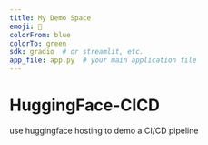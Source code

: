 ```yaml
---
title: My Demo Space
emoji: 🚀
colorFrom: blue
colorTo: green
sdk: gradio  # or streamlit, etc.
app_file: app.py  # your main application file
---
```


# HuggingFace-CICD
use huggingface hosting to demo a CI/CD pipeline
